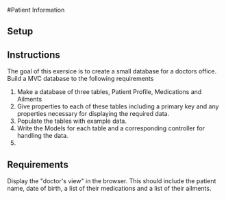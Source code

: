 #Patient Information

## Setup

## Instructions

The goal of this exersice is to create a small database for a doctors office.  Build a MVC database to the following requirements

1. Make a database of three tables, Patient Profile, Medications and Ailments
2. Give properties to each of these tables including a primary key and any properties necessary for displaying the required data.
3. Populate the tables with example data.
4. Write the Models for each table and a corresponding controller for handling the data.
5. 


## Requirements
Display the "doctor's view" in the browser.  This should include the patient name, date of birth, a list of their medications and a list of their ailments.  